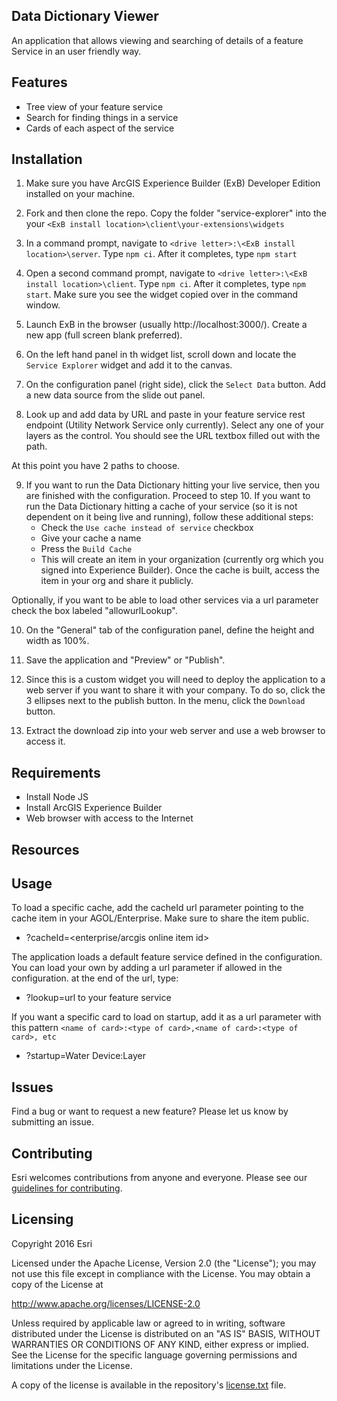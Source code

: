 
## Data Dictionary Viewer

An application that allows viewing and searching of details of a feature Service in an user friendly way.

## Features
* Tree view of your feature service
* Search for finding things in a service
* Cards of each aspect of the service

## Installation
1. Make sure you have ArcGIS Experience Builder (ExB) Developer Edition installed on your machine.

2. Fork and then clone the repo. Copy the folder "service-explorer" into the your ```<ExB install location>\client\your-extensions\widgets```

3. In a command prompt, navigate to ```<drive letter>:\<ExB install location>\server```. Type ```npm ci```. After it completes, type ```npm start```

4. Open a second command prompt, navigate to ```<drive letter>:\<ExB install location>\client```. Type ```npm ci```. After it completes, type ```npm start```.  Make sure you see the widget copied over in the command window.

5. Launch ExB in the browser (usually http://localhost:3000/).  Create a new app (full screen blank preferred).

6. On the left hand panel in th widget list, scroll down and locate the ```Service Explorer``` widget and add it to the canvas.

7. On the configuration panel (right side), click the ```Select Data``` button. Add a new data source from the slide out panel.

8. Look up and add data by URL and paste in your feature service rest endpoint (Utility Network Service only currently). Select any one of your layers as the control.  You should see the URL textbox filled out with the path.

At this point you have 2 paths to choose.

9. If you want to run the Data Dictionary hitting your live service, then you are finished with the configuration. Proceed to step 10.
If you want to run the Data Dictionary hitting a cache of your service (so it is not dependent on it being live and running), follow these additional steps:
   - Check the ```Use cache instead of service``` checkbox
   - Give your cache a name
   - Press the ```Build Cache```
   - This will create an item in your organization (currently org which you signed into Experience Builder). Once the cache is built, access the item in your org and share it publicly.

Optionally, if you want to be able to load other services via a url parameter check the box labeled "allowurlLookup".

10. On the "General" tab of the configuration panel, define the height and width as 100%.

11. Save the application and "Preview" or "Publish".

12. Since this is a custom widget you will need to deploy the application to a web server if you want to share it with your company. To do so, click the 3 ellipses next to the publish button. In the menu, click the ```Download``` button.

13. Extract the download zip into your web server and use a web browser to access it.

## Requirements

* Install Node JS
* Install ArcGIS Experience Builder
* Web browser with access to the Internet

## Resources

## Usage
To load a specific cache, add the cacheId url parameter pointing to the cache item in your AGOL/Enterprise.  Make sure to share the item public.
* ?cacheId=<enterprise/arcgis online item id>

The application loads a default feature service defined in the configuration.  You can load your own by adding a url parameter if allowed in the configuration.
at the end of the url, type:
* ?lookup=url to your feature service

If you want a specific card to load on startup, add it as a url parameter with this pattern ```<name of card>:<type of card>,<name of card>:<type of card>, etc```
* ?startup=Water Device:Layer

## Issues

Find a bug or want to request a new feature?  Please let us know by submitting an issue.

## Contributing

Esri welcomes contributions from anyone and everyone. Please see our [guidelines for contributing](https://github.com/esri/contributing).

## Licensing
Copyright 2016 Esri

Licensed under the Apache License, Version 2.0 (the "License");
you may not use this file except in compliance with the License.
You may obtain a copy of the License at

   http://www.apache.org/licenses/LICENSE-2.0

Unless required by applicable law or agreed to in writing, software
distributed under the License is distributed on an "AS IS" BASIS,
WITHOUT WARRANTIES OR CONDITIONS OF ANY KIND, either express or implied.
See the License for the specific language governing permissions and
limitations under the License.

A copy of the license is available in the repository's [license.txt](https://github.com/ArcGIS/solutions-data-dictionary-viewer/edit/master/License.txt) file.
